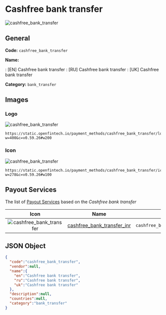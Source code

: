 
# Cashfree bank transfer 
![cashfree_bank_transfer](https://static.openfintech.io/payment_methods/cashfree_bank_transfer/logo.svg?w=400&c=v0.59.26#w200)  

## General 
**Code:** `cashfree_bank_transfer` 
 
**Name:** 
 
:	[EN] Cashfree bank transfer 
:	[RU] Cashfree bank transfer 
:	[UK] Cashfree bank transfer 
 
**Category:** `bank_transfer` 
 

## Images 

### Logo 
![cashfree_bank_transfer](https://static.openfintech.io/payment_methods/cashfree_bank_transfer/logo.svg?w=400&c=v0.59.26#w200)  

```
https://static.openfintech.io/payment_methods/cashfree_bank_transfer/logo.svg?w=400&c=v0.59.26#w200
```  

### Icon 
![cashfree_bank_transfer](https://static.openfintech.io/payment_methods/cashfree_bank_transfer/icon.svg?w=278&c=v0.59.26#w100)  

```
https://static.openfintech.io/payment_methods/cashfree_bank_transfer/icon.svg?w=278&c=v0.59.26#w100
```  

## Payout Services 
 
The list of [Payout Services](/payout-services/) based on the _Cashfree bank transfer_ 

|Icon|Name|Code| 
|:---:|:---:|:---:| 
|![cashfree_bank_transfer](https://static.openfintech.io/payout_methods/cashfree_bank_transfer/icon.svg?w=278&c=v0.59.26#w40) |[cashfree_bank_transfer_inr](/payout-services/cashfree_bank_transfer_inr/)|`cashfree_bank_transfer_inr`| 
 

## JSON Object 

```json
{
  "code":"cashfree_bank_transfer",
  "vendor":null,
  "name":{
    "en":"Cashfree bank transfer",
    "ru":"Cashfree bank transfer",
    "uk":"Cashfree bank transfer"
  },
  "description":null,
  "countries":null,
  "category":"bank_transfer"
}
```  
